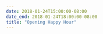 ```yaml
---
date: 2018-01-24T15:00:00-08:00
date_end: 2018-01-24T18:00:00-08:00
title: "Opening Happy Hour"
---
```

